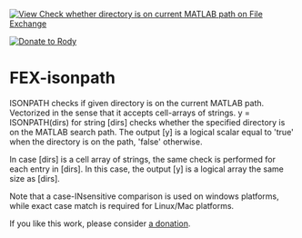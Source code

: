 [![View Check whether directory is on current MATLAB path on File Exchange](https://www.mathworks.com/matlabcentral/images/matlab-file-exchange.svg)](https://www.mathworks.com/matlabcentral/fileexchange/45944-check-whether-directory-is-on-current-matlab-path)

[![Donate to Rody](https://i.stack.imgur.com/bneea.png)](https://www.paypal.com/cgi-bin/webscr?cmd=_s-xclick&hosted_button_id=4M7RMVNMKAXXQ&source=url)

# FEX-isonpath

ISONPATH checks if given directory is on the current MATLAB path. Vectorized in the sense that it accepts cell-arrays of strings.
y = ISONPATH(dirs) for string [dirs] checks whether the specified directory is on the MATLAB search path. The output [y] is a logical scalar equal to 'true' when the directory is on the path, 'false' otherwise.

In case [dirs] is a cell array of strings, the same check is performed for each entry in [dirs]. In this case, the output [y] is a logical array the same size as [dirs].

Note that a case-INsensitive comparison is used on windows platforms, while exact case match is required for Linux/Mac platforms.

If you like this work, please consider [a donation](https://www.paypal.com/cgi-bin/webscr?cmd=_s-xclick&hosted_button_id=4M7RMVNMKAXXQ&source=url). 
